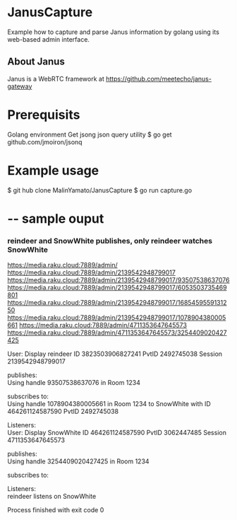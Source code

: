 # JanusCapture
Example how to capture and parse Janus information by golang using its web-based admin interface. 

## About Janus
Janus is a WebRTC framework at https://github.com/meetecho/janus-gateway


# Prerequisits
Golang environment
Get jsong json query utility
$ go get github.com/jmoiron/jsonq

# Example usage

$ git hub clone MalinYamato/JanusCapture
$ go run capture.go

# -- sample ouput
### reindeer and SnowWhite publishes, only reindeer watches SnowWhite

https://media.raku.cloud:7889/admin/
https://media.raku.cloud:7889/admin/2139542948799017
https://media.raku.cloud:7889/admin/2139542948799017/93507538637076
https://media.raku.cloud:7889/admin/2139542948799017/6053503735469801
https://media.raku.cloud:7889/admin/2139542948799017/1685459559131250
https://media.raku.cloud:7889/admin/2139542948799017/1078904380005661
https://media.raku.cloud:7889/admin/4711353647645573
https://media.raku.cloud:7889/admin/4711353647645573/3254409020427425

User: Display reindeer ID 3823503906827241 PvtID 2492745038  Session 2139542948799017

publishes:<br/>
Using handle 93507538637076 in Room 1234

subscribes to: <br/>
Using handle 1078904380005661 in  Room 1234 to SnowWhite with ID 464261124587590 PvtID 2492745038

Listeners: <br/>
User: Display SnowWhite ID 464261124587590 PvtID 3062447485  Session 4711353647645573

publishes:<br/>
Using handle 3254409020427425 in Room 1234

subscribes to:<br/>

Listeners:<br/>
reindeer listens on SnowWhite


Process finished with exit code 0
